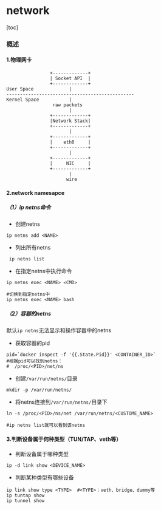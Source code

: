 # network

[toc]

### 概述


#### 1.物理网卡
```            
                +-------------+   
                | Socket API  |   
                +-------------+              
User Space             |
-----------------------------------------------
Kernel Space           |
                 raw packets
                       |              
                +-------------+  
                |Network Stack|   
                +-------------+  
                       |                  
                +-------------+   
                |    eth0     |  
                +-------------+  
                       |                  
                +-------------+   
                |     NIC     |  
                +-------------+      
                       |   
                      wire
```

#### 2.network namesapce

##### （1）ip netns命令

* 创建netns
```shell
ip netns add <NAME>
```

* 列出所有netns
```shell
 ip netns list
```

* 在指定netns中执行命令
```shell
ip netns exec <NAME> <CMD>

#切换到指定netns中
ip netns exec <NAME> bash
```

##### （2）容器的netns
默认`ip netns`无法显示和操作容器中的netns
* 获取容器的pid
```shell
pid=`docker inspect -f '{{.State.Pid}}' <CONTAINER_ID>`
#根据pid可以找到netns：
#  /proc/<PID>/net/ns
```

* 创建`/var/run/netns/`目录
```shell
mkdir -p /var/run/netns/
```

* 将netns连接到`/var/run/netns/`目录下
```shell
ln -s /proc/<PID>/ns/net /var/run/netns/<CUSTOME_NAME>

#ip netns list就可以看到该netns
```


#### 3.判断设备属于何种类型（TUN/TAP、veth等）

* 判断设备属于哪种类型
```shell
ip -d link show <DEVICE_NAME>
```

* 判断某种类型有哪些设备
```shell
ip link show type <TYPE>  #<TYPE>：veth、bridge、dummy等
ip tuntap show
ip tunnel show
```
